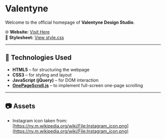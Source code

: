 # Valentyne

Welcome to the official homepage of **Valentyne Design Studio**.

🌐 **Website:** [Visit Here](https://fengchunfan.github.io/Valentyne)  
🎨 **Stylesheet:** [View style.css](https://fengchunfan.github.io/Valentyne/style.css)

---

## 🚀 Technologies Used

- **HTML5** – for structuring the webpage
- **CSS3** – for styling and layout
- **JavaScript (jQuery)** – for DOM interaction
- **[OnePageScroll.js](https://github.com/peachananr/onepage-scroll)** – to implement full-screen one-page scrolling

---

## 📷 Assets
- Instagram icon taken from: [https://ny.m.wikipedia.org/wiki/File:Instagram_icon.png](https://ny.m.wikipedia.org/wiki/File:Instagram_icon.png)
